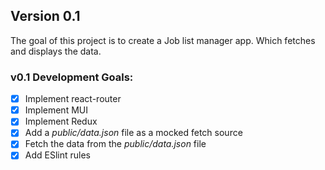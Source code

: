 ## Version 0.1
The goal of this project is to create a Job list manager app. Which fetches and displays the data.
### v0.1 Development Goals:
 - [x] Implement react-router
 - [x] Implement MUI
 - [x] Implement Redux
 - [x] Add a *public/data.json* file as a mocked fetch source
 - [x] Fetch the data from the *public/data.json* file 
 - [x] Add ESlint rules
